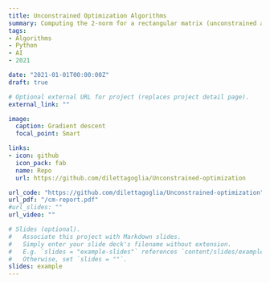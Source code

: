 ```yaml
---
title: Unconstrained Optimization Algorithms 
summary: Computing the 2-norm for a rectangular matrix (unconstrained approach) using two optimization algorithms, the Standard gradient descent (steepest descent) method, and the Quasi-Newton method. Project for the Master Course of *Computational Mathematics for Learning and Data Analysis*. 
tags:
- Algorithms
- Python
- AI
- 2021

date: "2021-01-01T00:00:00Z"
draft: true

# Optional external URL for project (replaces project detail page).
external_link: ""

image:
  caption: Gradient descent
  focal_point: Smart

links:
- icon: github
  icon_pack: fab
  name: Repo
  url: https://github.com/dilettagoglia/Unconstrained-optimization

url_code: "https://github.com/dilettagoglia/Unconstrained-optimization"
url_pdf: "/cm-report.pdf"
#url_slides: ""
url_video: ""

# Slides (optional).
#   Associate this project with Markdown slides.
#   Simply enter your slide deck's filename without extension.
#   E.g. `slides = "example-slides"` references `content/slides/example-slides.md`.
#   Otherwise, set `slides = ""`.
slides: example
---
```

